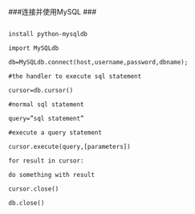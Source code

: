 ###连接并使用MySQL ###

<p>
<code>
install python-mysqldb <br/>
import MySQLdb <br/>
db=MySQLdb.connect(host,username,password,dbname); <br/>
#the handler to execute sql statement <br/>
cursor=db.cursor() <br/>
#normal sql statement <br/>
query=”sql statement” <br/>
#execute a query statement <br/>
cursor.execute(query,[parameters]) <br/>
for result in cursor: <br/>
do something with result <br/>
cursor.close() <br/>
db.close() <br/>
</code>
</p>
